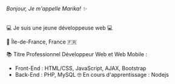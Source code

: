 ###### Bonjour, Je m'appelle Marika! ✨

💻 Je suis une jeune développeuse web 💻

📍 Île-de-France, France 🇫🇷

📚 Titre Professionnel Développeur Web et Web Mobile : 
- Front-End : HTML/CSS, JavaScript, AJAX, Bootstrap
- Back-End : PHP, MySQL
🤓 En cours d'apprentissage : Nodejs
